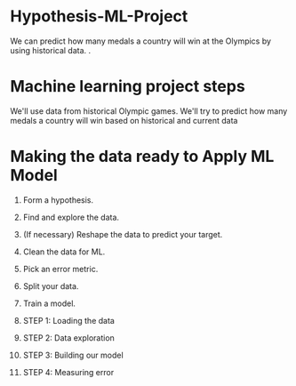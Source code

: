 # Hypothesis-ML-Project
We can predict how many medals a country will win at the Olympics by using historical data.
.

# Machine learning project steps
We'll use data from historical Olympic games. We'll try to predict how many medals a country will win based on historical and current data


# Making the data ready to Apply ML Model

1. Form a hypothesis.
2. Find and explore the data.
3. (If necessary) Reshape the data to predict your target.
4. Clean the data for ML.
5. Pick an error metric.
6. Split your data.
7. Train a model.


1. STEP 1: Loading the data
2. STEP 2: Data exploration
3. STEP 3: Building our model
4. STEP 4: Measuring error


